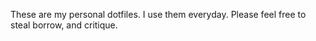 These are my personal dotfiles. I use them everyday. Please feel free to steal
borrow, and critique.


